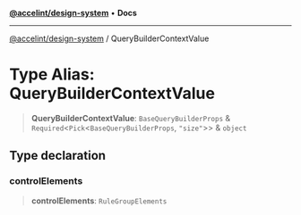 [**@accelint/design-system**](../README.md) • **Docs**

***

[@accelint/design-system](../README.md) / QueryBuilderContextValue

# Type Alias: QueryBuilderContextValue

> **QueryBuilderContextValue**: `BaseQueryBuilderProps` & `Required`\<`Pick`\<`BaseQueryBuilderProps`, `"size"`\>\> & `object`

## Type declaration

### controlElements

> **controlElements**: `RuleGroupElements`
